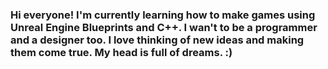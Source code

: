 ### Hi everyone! I'm currently learning how to make games using Unreal Engine Blueprints and C++. I wan't to be a programmer and a designer too. I love thinking of new ideas and making them come true. My head is full of dreams. :)

<!--
**MaquinaLocal/MaquinaLocal** is a ✨ _special_ ✨ repository because its `README.md` (this file) appears on your GitHub profile.

Here are some ideas to get you started:

- 🔭 I’m currently working on ...
- 🌱 I’m currently learning ...
- 👯 I’m looking to collaborate on ...
- 🤔 I’m looking for help with ...
- 💬 Ask me about ...
- 📫 How to reach me: ...
- 😄 Pronouns: ...
- ⚡ Fun fact: ...
-->
